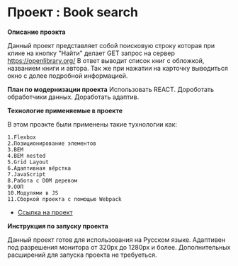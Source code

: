 # Проект : Book search 

**Описание проэкта**

Данный проект представляет собой поисковую строку которая при клике на кнопку "Найти" делает GET запрос на сервер https://openlibrary.org/ В ответ выводит список книг с обложкой, названием книги и автора. Так же при нажатии на карточку выводиться окно с долее подробной информацией.

**План по модернизации проекта**
Использовать REACT. Дороботать обработчики данных. Доработать адаптив.

**Технологие применяемые в проекте**

В этом проэкте были применены такие тухнологии как:

	1.Flexbox
	2.Позиционирование элементов
	3.BEM
	4.BEM nested
	5.Grid Layout
	6.Адаптивная вёрстка
	7.JavaScript
	8.Работа с DOM деревом
	9.ООП
	10.Модулями в JS
	11.Сборкой проекта с помощью Webpack

* [Ссылка на проект](https://gamerthepro.github.io/book-search/)

**Инструкция по запуску проекта**

Данный проект готов для использования на Русском языке. Адаптивен под разрешения монитора от 320px до 1280px и более. Дополнительных расширений для запуска проекта не требуеться.